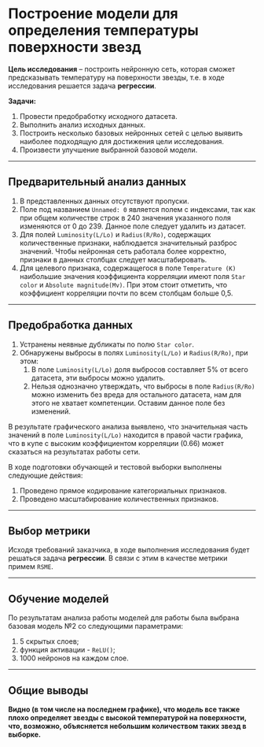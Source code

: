 # Построение модели для определения температуры поверхности звезд

__Цель исследования__ – построить нейронную сеть, которая сможет предсказывать температуру на поверхности звезды, т.е. в ходе исследования решается задача __регрессии__.

__Задачи:__
1. Провести предобработку исходного датасета.
2. Выполнить анализ исходных данных.
3. Построить несколько базовых нейронных сетей с целью выявить наиболее подходящую для достижения цели исследования. 
4. Произвести улучшение выбранной базовой модели. 

___

## Предварительный анализ данных

1. В представленных данных отсутствуют пропуски. 
2. Поле под названием `Unnamed: 0` является полем с индексами, так как при общем количестве строк в 240 значения указанного поля изменяются от 0 до 239. Данное поле следует удалить из датасет. 
3. Для полей `Luminosity(L/Lo)` и `Radius(R/Ro)`, содержащих количественные признаки, наблюдается значительный разброс значений. Чтобы нейронная сеть работала более корректно, признаки в данных столбцах следует масштабировать. 
4. Для целевого признака, содержащегося в поле `Temperature (K)` наибольшие значения коэффициента корреляции имеют поля `Star color` и `Absolute magnitude(Mv)`. При этом стоит отметить, что коэффициент корреляции почти по всем столбцам больше 0,5.

___

## Предобработка данных

1. Устранены неявные дубликаты по полю `Star color`.
2. Обнаружены выбросы в полях `Luminosity(L/Lo)` и `Radius(R/Ro)`, при этом:
    1. В поле `Luminosity(L/Lo)` доля выбросов составляет 5% от всего датасета, эти выбросы можно удалить. 
    2. Нельзя однозначно утверждать, что выбросы в поле `Radius(R/Ro)` можно изменить без вреда для остального датасета, нам для этого не хватает компетенции. Оставим данное поле без изменений.

В результате графического анализа выявлено, что значительная часть значений в поле `Luminosity(L/Lo)` находится в правой части графика, что в купе с высоким коэффициентом корреляции (0.66) может сказаться на результатах работы сети. 

В ходе подготовки обучающей и тестовой выборки выполнены следующие действия:
1. Проведено прямое кодирование категориальных признаков. 
2. Проведено масштабирование количественных признаков.

___

## Выбор метрики

Исходя требований заказчика, в ходе выполнения исследования будет решаться задача __регрессии__.
В связи с этим в качестве метрики примем `RSME`.

___

## Обучение моделей

По результатам анализа работы моделей для работы была выбрана базовая модель №2 со следующими параметрами:
1. 5 скрытых слоев; 
2. функция активации - `ReLU()`;
3. 1000 нейронов на каждом слое.

___

## Общие выводы

__Видно (в том числе на последнем графике), что модель все также плохо определяет звезды с высокой температурой на поверхности, что, возможно, объясняется небольшим количеством таких звезд в выборке.__